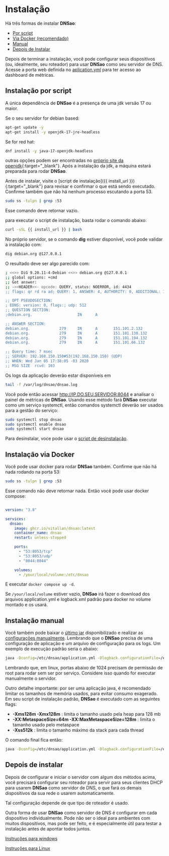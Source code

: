 # Instalação

Há três formas de instalar **DNSao**:

- [Por script](#instalacao-por-script)
- [Via Docker (recomendado)](#instalacao-via-docker)
- [Manual](#instalacao-manual)
- [Depois de Instalar](#depois-de-instalar)

Depois de terminar a instalação, você pode configurar seus dispositivos (ou, idealmente, seu roteador) para usar **DNSao** como seu servidor de DNS. Acesse a porta web definida no [aplication.yml](configuration.pt.md) para ter acesso ao dashboard de métricas.

## Instalação por script

A única dependência de **DNSao** é a presença de uma jdk versão 17 ou maior. 

Se o seu servidor for debian based:

```bash
apt-get update -y
apt-get install -y openjdk-17-jre-headless
```

Se for red hat:

```bash
dnf install -y java-17-openjdk-headless
```

outras opções podem ser encontradas no [próprio site da openjdk](https://openjdk.org/install/){:target="_blank"}. Após a instalação da jdk, a máquina estará preparada para rodar **DNSao**.

Antes de instalar, visite o [script de instalação]({{ install_url }}){:target="_blank"} para revisar e confirmar o que está sendo executado. Confirme também que não há nenhum processo escutando a porta 53.

```bash
sudo ss -tulpn | grep :53
```

Esse comando deve retornar vazio.
   
para executar o script de instalação, basta rodar o comando abaixo:

```bash
curl -sSL {{ install_url }} | bash
```

No próprio servidor, se o comando **dig** estiver disponível, você pode validar a instalação com:

```bash
dig debian.org @127.0.0.1
```

O resultado deve ser algo parecido com:

```bash
; <<>> DiG 9.20.11-4-Debian <<>> debian.org @127.0.0.1
;; global options: +cmd
;; Got answer:
;; ->>HEADER<<- opcode: QUERY, status: NOERROR, id: 4434
;; flags: qr rd ra ad; QUERY: 1, ANSWER: 4, AUTHORITY: 0, ADDITIONAL: 1

;; OPT PSEUDOSECTION:
; EDNS: version: 0, flags:; udp: 512
;; QUESTION SECTION:
;debian.org.                    IN      A

;; ANSWER SECTION:
debian.org.             279     IN      A       151.101.2.132
debian.org.             279     IN      A       151.101.130.132
debian.org.             279     IN      A       151.101.194.132
debian.org.             279     IN      A       151.101.66.132

;; Query time: 7 msec
;; SERVER: 192.168.150.150#53(192.168.150.150) (UDP)
;; WHEN: Wed Jan 05 17:38:05 -03 2020
;; MSG SIZE  rcvd: 103
```

Os logs da aplicação deverão estar disponíveis em 

```bash
tail -f /var/log/dnsao/dnsao.log
```

Você pode então acessar http://IP.DO.SEU.SERVIDOR:8044 e analisar o painel de métricas de **DNSao**. Usando esse método fará **DNSao** executar como um serviço systemctl, então comandos systemctl deverão ser usados para a gestão do serviço:

```bash
sudo systemctl stop dnsao
sudo systemctl enable dnsao
sudo systemctl start dnsao
```

Para desinstalar, voce pode usar o [script de desinstalação]({{uninstall_url}}).

## Instalação via Docker

Você pode usar docker para rodar **DNSao** também. Confirme que não há nada rodando na porta 53:

```bash
sudo ss -tulpn | grep :53
```

Esse comando não deve retornar nada. Então você pode usar docker compose:

```yaml

version: "3.8"

services:
  dnsao:
    image: ghcr.io/vitallan/dnsao:latest
    container_name: dnsao
    restart: unless-stopped

    ports:
      - "53:8053/tcp"
      - "53:8053/udp"
      - "8044:8044"

    volumes:
      - /your/local/volume:/etc/dnsao

```

E executar `docker compose up -d`.

Se `/your/local/volume` estiver vazio, **DNSao** irá fazer o download dos arquivos application.yml e logback.xml padrão para docker no volume montado e os usará.

## Instalação manual

Você também pode baixar o [último jar]({{latest_jar_url}}) disponibilizado e realizar as [configurações manualmente](configuration.pt.md). Lembrando que o **DNSao** precisa de uma configuração de aplicação e um arquivo de configuração para os logs. Um exemplo de execução padrão seria o abaixo:

```bash
java -Dconfig=/etc/dnsao/application.yml -Dlogback.configurationFile=/etc/dnsao/logback.xml -jar dnsao.jar
```

Lembrando que, em linux, portas abaixo de 1024 precisam de permissão de root para rodar sem ser por serviço. Considere isso quando for executar manualmente o servidor.

Outro detalhe importante: por ser uma aplicação java, é recomendado limitar os tamanhos de memória usados, para evitar consumo exagerado. Em seu script de instalação padrão, **DNSao** é executado com as seguintes flags:

- **-Xms128m -Xmx128m** : limita o tamanho usado pela heap para 128 mb
- **-XX:MetaspaceSize=64m -XX:MaxMetaspaceSize=128m** : limita o tamanho usado pelo metaspace
- **-Xss512k** : limita o tamanho máximo da stack para cada thread

O comando final fica então:

```bash
java -Dconfig=/etc/dnsao/application.yml -Dlogback.configurationFile=/etc/dnsao/logback.xml -Xms128m -Xmx128m -XX:MetaspaceSize=64m -XX:MaxMetaspaceSize=128m -Xss512k  -jar /etc/dnsao/dnsao.jar
```

## Depois de instalar

Depois de configurar e iniciar o servidor com algum dos métodos acima, você precisará configurar seu roteador para servir para seus clientes DHCP para usarem **DNSao** como servidor de DNS, o que fará os demais dispositivos da sua rede o usarem automaticamente.

Tal configuração depende de que tipo de roteador é usado.

Outra forma de usar **DNSao** como servidor de DNS é configurar em cada dispositivo individualmente. Pode não ser o ideal para ambientes com muitos dispositivos, mas pode ser feito, e é especialmente útil para testar a instalação antes de apontar todos juntos.

[Instruções para windows](https://www.solveyourtech.com/how-to-change-dns-server-windows-11-a-step-by-step-guide/)

[Instruções para Linux](https://www.cyberciti.biz/faq/howto-linux-bsd-unix-set-dns-nameserver/)

<div style="margin-bottom: 60px;"></div>